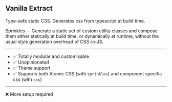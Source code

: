 ## Vanilla Extract

Type-safe static CSS. Generates css from typescript at build time.

Sprinkles -- Generate a static set of custom utility classes and compose them either statically at build time, or dynamically at runtime, without the usual style generation overhead of CSS-in-JS.

---

- ✅ Totally modular and customisable
- ✅ Unopinionated
- ✅ Theme support
- ✅ Supports both Atomic CSS (with `sprinkles`) and component specific css (with `css`)

---

❌ More setup required
